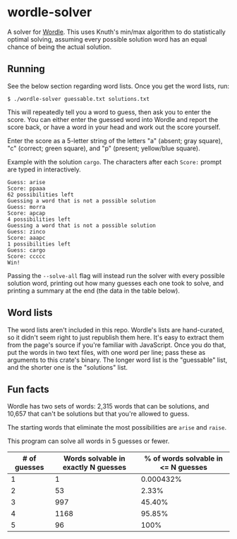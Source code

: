 # wordle-solver

A solver for [Wordle](https://www.powerlanguage.co.uk/wordle/). This uses
Knuth's min/max algorithm to do statistically optimal solving, assuming every
possible solution word has an equal chance of being the actual solution.

## Running

See the below section regarding word lists. Once you get the word lists, run:

```
$ ./wordle-solver guessable.txt solutions.txt
```

This will repeatedly tell you a word to guess, then ask you to enter the score.
You can either enter the guessed word into Wordle and report the score back, or
have a word in your head and work out the score yourself.

Enter the score as a 5-letter string of the letters "a" (absent; gray square),
"c" (correct; green square), and "p" (present; yellow/blue square).

Example with the solution `cargo`. The characters after each `Score:` prompt are
typed in interactively.

```
Guess: arise
Score: ppaaa
62 possibilities left
Guessing a word that is not a possible solution
Guess: morra
Score: apcap
4 possibilities left
Guessing a word that is not a possible solution
Guess: zinco
Score: aaapc
1 possibilities left
Guess: cargo
Score: ccccc
Win!
```

Passing the `--solve-all` flag will instead run the solver with every possible
solution word, printing out how many guesses each one took to solve, and
printing a summary at the end (the data in the table below).

## Word lists

The word lists aren't included in this repo. Wordle's lists are hand-curated, so
it didn't seem right to just republish them here. It's easy to extract them from
the page's source if you're familiar with JavaScript. Once you do that, put the
words in two text files, with one word per line; pass these as arguments to this
crate's binary. The longer word list is the "guessable" list, and the shorter
one is the "solutions" list.

## Fun facts

Wordle has two sets of words: 2,315 words that can be solutions, and 10,657 that
can't be solutions but that you're allowed to guess.

The starting words that eliminate the most possibilities are `arise` and
`raise`.

This program can solve all words in 5 guesses or fewer.

| # of guesses | Words solvable in exactly N guesses | % of words solvable in <= N guesses |
| ------------ | ----------------------------------- | ----------------------------------- |
| 1            | 1                                   | 0.000432%                           |
| 2            | 53                                  | 2.33%                               |
| 3            | 997                                 | 45.40%                              |
| 4            | 1168                                | 95.85%                              |
| 5            | 96                                  | 100%                                |

